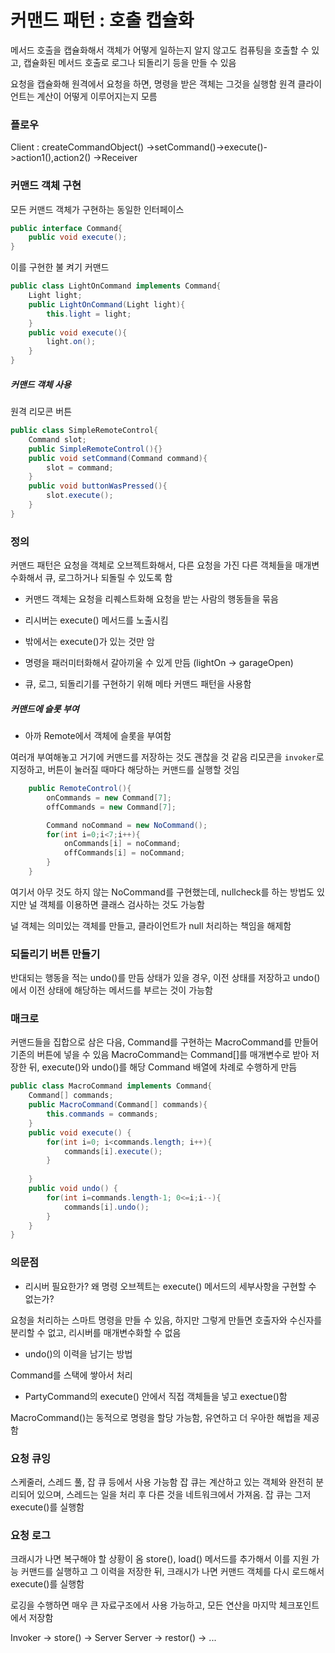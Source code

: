 # 커맨드 패턴 : 호출 캡슐화 

메서드 호출을 캡슐화해서 객체가 어떻게 일하는지 알지 않고도 컴퓨팅을 호출할 수 있고, 캡슐화된 메서드 호출로 로그나 되돌리기 등을 만들 수 있음

요청을 캡슐화해 원격에서 요청을 하면, 명령을 받은 객체는 그것을 실행함
원격 클라이언트는 계산이 어떻게 이루어지는지 모름

### 플로우

Client : createCommandObject()
    ->setCommand()->execute()->action1(),action2()
    ->Receiver

### 커맨드 객체 구현

모든 커맨드 객체가 구현하는 동일한 인터페이스

```java
public interface Command{
    public void execute();
}
```

이를 구현한 불 켜기 커맨드

```java
public class LightOnCommand implements Command{
    Light light;
    public LightOnCommand(Light light){
        this.light = light;
    }
    public void execute(){
        light.on();
    }
}
```

##### 커맨드 객체 사용

원격 리모콘 버튼

```java
public class SimpleRemoteControl{
    Command slot;
    public SimpleRemoteControl(){}
    public void setCommand(Command command){
        slot = command;
    }
    public void buttonWasPressed(){
        slot.execute();
    }
}
```

### 정의

커맨드 패턴은 요청을 객체로 오브젝트화해서, 다른 요청을 가진 다른 객체들을 매개변수화해서 큐, 로그하거나 되돌릴 수 있도록 함

* 커맨드 객체는 요청을 리퀘스트화해 요청을 받는 사람의 행동들을 묶음

* 리시버는 execute() 메서드를 노출시킴

* 밖에서는 execute()가 있는 것만 암

* 명령을 패러미터화해서 갈아끼울 수 있게 만듬 (lightOn -> garageOpen)

* 큐, 로그, 되돌리기를 구현하기 위해 메타 커맨드 패턴을 사용함

##### 커맨드에 슬롯 부여

* 아까 Remote에서 객체에 슬롯을 부여함

여러개 부여해놓고 거기에 커맨드를 저장하는 것도 괜찮을 것 같음
리모콘을 `invoker`로 지정하고, 버튼이 눌러질 때마다 해당하는 커맨드를 실행할 것임

```java
    public RemoteControl(){
        onCommands = new Command[7];
        offCommands = new Command[7];

        Command noCommand = new NoCommand();
        for(int i=0;i<7;i++){
            onCommands[i] = noCommand;
            offCommands[i] = noCommand;
        }
    }
```

여기서 아무 것도 하지 않는 NoCommand를 구현했는데, nullcheck를 하는 방법도 있지만 널 객체를 이용하면 클래스 검사하는 것도 가능함

널 객체는 의미있는 객체를 만들고, 클라이언트가 null 처리하는 책임을 해제함

### 되돌리기 버튼 만들기

반대되는 행동을 적는 undo()를 만듬
상태가 있을 경우, 이전 상태를 저장하고 undo()에서 이전 상태에 해당하는 메서드를 부르는 것이 가능함

### 매크로

커맨드들을 집합으로 삼은 다음, Command를 구현하는 MacroCommand를 만들어 기존의 버튼에 넣을 수 있음
MacroCommand는 Command[]를 매개변수로 받아 저장한 뒤, execute()와 undo()를 해당 Command 배열에 차례로 수행하게 만듬

```java
public class MacroCommand implements Command{
    Command[] commands;
    public MacroCommand(Command[] commands){
        this.commands = commands;
    }
    public void execute() {
        for(int i=0; i<commands.length; i++){
            commands[i].execute();
        }
        
    }
    public void undo() {
        for(int i=commands.length-1; 0<=i;i--){
            commands[i].undo();
        }
    }
}
```

### 의문점

* 리시버 필요한가? 왜 명령 오브젝트는 execute() 메서드의 세부사항을 구현할 수 없는가?

요청을 처리하는 스마트 명령을 만들 수 있음, 하지만 그렇게 만들면 호출자와 수신자를 분리할 수 없고, 리시버를 매개변수화할 수 없음

* undo()의 이력을 남기는 방법

Command를 스택에 쌓아서 처리

* PartyCommand의 execute() 안에서 직접 객체들을 넣고 exectue()함

MacroCommand()는 동적으로 명령을 할당 가능함, 유연하고 더 우아한 해법을 제공함

### 요청 큐잉

스케줄러, 스레드 풀, 잡 큐 등에서 사용 가능함
잡 큐는 계산하고 있는 객체와 완전히 분리되어 있으며, 스레드는 일을 처리 후 다른 것을 네트워크에서 가져옴. 잡 큐는 그저 execute()를 실행함

### 요청 로그

크래시가 나면 복구해야 할 상황이 옴
store(), load() 메서드를 추가해서 이를 지원 가능
커맨드를 실행하고 그 이력을 저장한 뒤, 크래시가 나면 커맨드 객체를 다시 로드해서 execute()를 실행함

로깅을 수행하면 매우 큰 자료구조에서 사용 가능하고, 모든 연산을 마지막 체크포인트에서 저장함

Invoker -> store() -> Server
Server -> restor() -> ...
